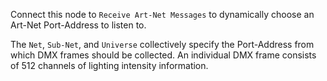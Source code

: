 Connect this node to `Receive Art-Net Messages` to dynamically choose an Art-Net Port-Address to listen to.

The `Net`, `Sub-Net`, and `Universe` collectively specify the Port-Address from which DMX frames should be collected. An individual DMX frame consists of 512 channels of lighting intensity information.
